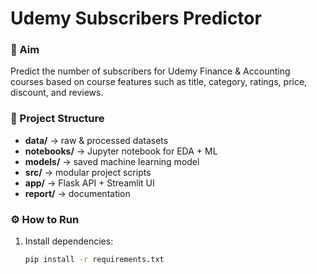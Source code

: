 # Udemy Subscribers Predictor

### 🎯 Aim
Predict the number of subscribers for Udemy Finance & Accounting courses based on course features such as title, category, ratings, price, discount, and reviews.

### 📂 Project Structure
- **data/** → raw & processed datasets  
- **notebooks/** → Jupyter notebook for EDA + ML  
- **models/** → saved machine learning model  
- **src/** → modular project scripts  
- **app/** → Flask API + Streamlit UI  
- **report/** → documentation  

### ⚙️ How to Run
1. Install dependencies:
   ```bash
   pip install -r requirements.txt

